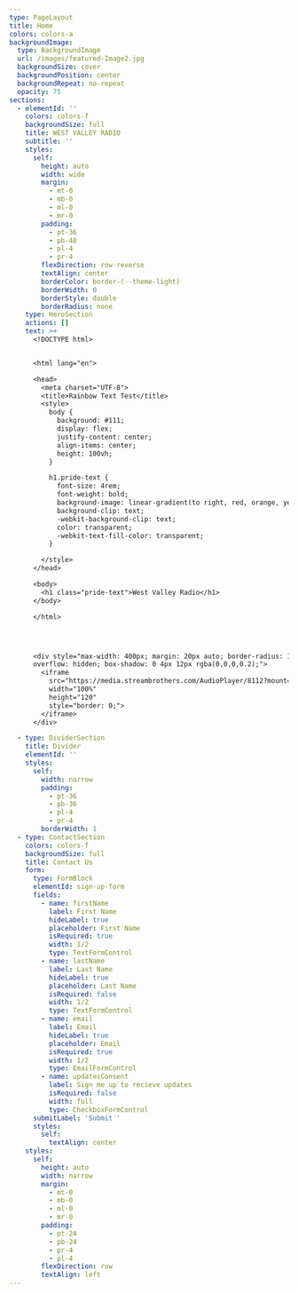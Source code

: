 ```yaml
---
type: PageLayout
title: Home
colors: colors-a
backgroundImage:
  type: BackgroundImage
  url: /images/featured-Image2.jpg
  backgroundSize: cover
  backgroundPosition: center
  backgroundRepeat: no-repeat
  opacity: 75
sections:
  - elementId: ''
    colors: colors-f
    backgroundSize: full
    title: WEST VALLEY RADIO
    subtitle: ''
    styles:
      self:
        height: auto
        width: wide
        margin:
          - mt-0
          - mb-0
          - ml-0
          - mr-0
        padding:
          - pt-36
          - pb-48
          - pl-4
          - pr-4
        flexDirection: row-reverse
        textAlign: center
        borderColor: border-(--theme-light)
        borderWidth: 0
        borderStyle: double
        borderRadius: none
    type: HeroSection
    actions: []
    text: >+
      <!DOCTYPE html>


      <html lang="en">

      <head>
        <meta charset="UTF-8">
        <title>Rainbow Text Test</title>
        <style>
          body {
            background: #111;
            display: flex;
            justify-content: center;
            align-items: center;
            height: 100vh;
          }

          h1.pride-text {
            font-size: 4rem;
            font-weight: bold;
            background-image: linear-gradient(to right, red, orange, yellow, green, blue, indigo, violet);
            background-clip: text;
            -webkit-background-clip: text;
            color: transparent;
            -webkit-text-fill-color: transparent;
          }

        </style>
      </head>

      <body>
        <h1 class="pride-text">West Valley Radio</h1>
      </body>

      </html>




      <div style="max-width: 400px; margin: 20px auto; border-radius: 12px;
      overflow: hidden; box-shadow: 0 4px 12px rgba(0,0,0,0.2);">
        <iframe 
          src="https://media.streambrothers.com/AudioPlayer/8112?mount=stream" 
          width="100%" 
          height="120" 
          style="border: 0;">
        </iframe>
      </div>

  - type: DividerSection
    title: Divider
    elementId: ''
    styles:
      self:
        width: narrow
        padding:
          - pt-36
          - pb-36
          - pl-4
          - pr-4
        borderWidth: 1
  - type: ContactSection
    colors: colors-f
    backgroundSize: full
    title: Contact Us
    form:
      type: FormBlock
      elementId: sign-up-form
      fields:
        - name: firstName
          label: First Name
          hideLabel: true
          placeholder: First Name
          isRequired: true
          width: 1/2
          type: TextFormControl
        - name: lastName
          label: Last Name
          hideLabel: true
          placeholder: Last Name
          isRequired: false
          width: 1/2
          type: TextFormControl
        - name: email
          label: Email
          hideLabel: true
          placeholder: Email
          isRequired: true
          width: 1/2
          type: EmailFormControl
        - name: updatesConsent
          label: Sign me up to recieve updates
          isRequired: false
          width: full
          type: CheckboxFormControl
      submitLabel: 'Submit '
      styles:
        self:
          textAlign: center
    styles:
      self:
        height: auto
        width: narrow
        margin:
          - mt-0
          - mb-0
          - ml-0
          - mr-0
        padding:
          - pt-24
          - pb-24
          - pr-4
          - pl-4
        flexDirection: row
        textAlign: left
---
```


